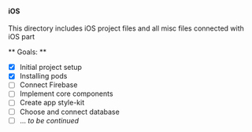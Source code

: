 #### iOS
This directory includes iOS project files and all misc files connected with iOS part

** Goals: **
- [x] Initial project setup
- [x] Installing pods
- [ ] Connect Firebase
- [ ] Implement core components
- [ ] Create app style-kit
- [ ] Choose and connect database
- [ ] ... *to be continued*
